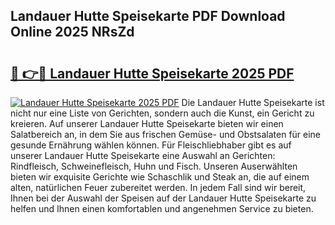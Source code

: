 ## Landauer Hutte Speisekarte PDF Download Online 2025 NRsZd

# <h2><a href="http://gcc9xp7.nevu.top/?p=Landauer+Hutte+Speisekarte">🔗 👉🔴 Landauer Hutte Speisekarte 2025 PDF</a></h2>

[![Landauer Hutte Speisekarte 2025 PDF](https://i.imgur.com/dBaPXMq.png)](http://gcc9xp7.nevu.top/?p=Landauer+Hutte+Speisekarte)
Die Landauer Hutte Speisekarte ist nicht nur eine Liste von Gerichten, sondern auch die Kunst, ein Gericht zu kreieren. Auf unserer Landauer Hutte Speisekarte bieten wir einen Salatbereich an, in dem Sie aus frischen Gemüse- und Obstsalaten für eine gesunde Ernährung wählen können. Für Fleischliebhaber gibt es auf unserer Landauer Hutte Speisekarte eine Auswahl an Gerichten: Rindfleisch, Schweinefleisch, Huhn und Fisch. Unseren Auserwählten bieten wir exquisite Gerichte wie Schaschlik und Steak an, die auf einem alten, natürlichen Feuer zubereitet werden. In jedem Fall sind wir bereit, Ihnen bei der Auswahl der Speisen auf der Landauer Hutte Speisekarte zu helfen und Ihnen einen komfortablen und angenehmen Service zu bieten.
